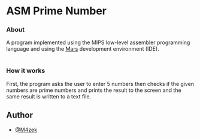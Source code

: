 # ASM Prime Number

### About
A program implemented using the MIPS low-level assembler programming language and using the [Mars](http://courses.missouristate.edu/kenvollmar/mars/) development environment (IDE).</br></br>

### How it works

First, the program asks the user to enter 5 numbers then checks if the given numbers are prime numbers and prints the result to the screen and the same result is written to a text file.

## Author
- [@M4zek](https://github.com/M4zek)
